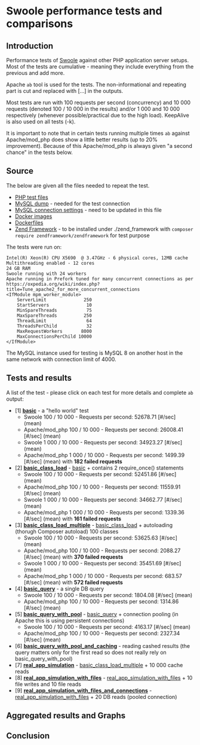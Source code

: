 # Swoole performance tests and comparisons

## Introduction

Performance tests of [Swoole](https://www.swoole.co.uk/) against other PHP application server setups. Most of the tests are cumulative - meaning they include everything from the previous and add more.

Apache `ab` tool is used for the tests. The non-informational and repeating part is cut and replaced with [...] in the outputs.

Most tests are run with 100 requests per second (concurrency) and 10 000 requests (denoted 100 / 10 000 in the results) and/or 1 000 and 10 000 respectively (whenever possible/practical due to the high load). KeepAlive is also used on all tests (-k).

It is important to note that in certain tests running multiple times `ab` against Apache/mod_php does show a little better results (up to 20% improvement). Because of this Apache/mod_php is always given "a second chance" in the tests below.

## Source

The below are given all the files needed to repeat the test.

- [PHP test files](https://github.com/kenashkov/swoole-performance-tests/)
- [MySQL dump](https://github.com/kenashkov/swoole-performance-tests/blob/master/test_db_dump.sql) - needed for the test connection
- [MySQL connection settings](https://github.com/kenashkov/swoole-performance-tests/blob/master/conn_settings.php) - need to be updated in this file
- [Docker images](https://cloud.docker.com/u/kenashkov/repository/docker/kenashkov/php-tests)
- [Dockerfiles](https://github.com/kenashkov/php-tests-dockerfiles)
- [Zend Framework](https://framework.zend.com/downloads) - to be installed under ./zend_framework with `composer require zendframework/zendframework` for test purpose

The tests were run on:
```
Intel(R) Xeon(R) CPU X5690  @ 3.47GHz - 6 physical cores, 12MB cache
Multithreading enabled - 12 cores
24 GB RAM
Swoole running with 24 workers
Apache running in Prefork tuned for many concurrent connections as per https://oxpedia.org/wiki/index.php?title=Tune_apache2_for_more_concurrent_connections
<IfModule mpm_worker_module>
    ServerLimit              250
    StartServers              10
    MinSpareThreads           75
    MaxSpareThreads          250 
    ThreadLimit               64
    ThreadsPerChild           32
    MaxRequestWorkers       8000
    MaxConnectionsPerChild 10000
</IfModule>
```

The MySQL instance used for testing is MySQL 8 on another host in the same network with connection limit of 4000.

## Tests and results

A list of the test - please click on each test for more details and complete `ab` output:
- [1] **[basic](./basic/)** - a "hello world" test
  - Swoole 100 / 10 000 - Requests per second: 52678.71 [#/sec] (mean)
  - Apache/mod_php 100 / 10 000 - Requests per second: 26008.41 [#/sec] (mean)
  - Swoole 1 000 / 10 000 - Requests per second: 34923.27 [#/sec] (mean)
  - Apache/mod_php 1 000 / 10 000 - Requests per second: 1499.39 [#/sec] (mean) with **182 failed requests**
- [2] **[basic_class_load](./basic_class_load/)** - [basic](./basic/) + contains 2 require_once() statements
  - Swoole 100 / 10 000 - Requests per second: 52451.86 [#/sec] (mean)
  - Apache/mod_php 100 / 10 000 - Requests per second: 11559.91 [#/sec] (mean)
  - Swoole 1 000 / 10 000 - Requests per second: 34662.77 [#/sec] (mean)
  - Apache/mod_php 1 000 / 10 000 - Requests per second: 1339.36 [#/sec] (mean) with **161 failed requests**
- [3] **[basic_class_load_multiple](./basic_class_load_multiple/)** - [basic_class_load](./basic_class_load/) + autoloading (thorugh Composer autoload) 100 classes 
  - Swoole 100 / 10 000 - Requests per second: 53625.63 [#/sec] (mean)
  - Apache/mod_php 100 / 10 000 - Requests per second: 2088.27 [#/sec] (mean) with **370 failed requests**
  - Swoole 1 000 / 10 000 - Requests per second: 35451.69 [#/sec] (mean)
  - Apache/mod_php 1 000 / 10 000 - Requests per second: 683.57 [#/sec] (mean) with **572 failed requests**
- [4] **[basic_query](./basic_query/)** - a single DB query
  - Swoole 100 / 10 000 - Requests per second: 1804.08 [#/sec] (mean)
  - Apache/mod_php 100 / 10 000 - Requests per second: 1314.86 [#/sec] (mean)
- [5] **[basic_query_with_pool](./basic_query_with_pool/)** - [basic_query](./basic_query/) + connection pooling (in Apache this is using persistent connections)
  - Swoole 100 / 10 000 - Requests per second: 4163.17 [#/sec] (mean)
  - Apache/mod_php 100 / 10 000 - Requests per second: 2327.34 [#/sec] (mean)
- [6] **[basic_query_with_pool_and_caching](./basic_query_with_pool_and_caching)** - reading cashed results (the query matters only for the first read so does not really rely on basic_query_with_pool)
- [7] **[real_app_simulation](./real_app_simulation/)** - [basic_class_load_multiple](./basic_class_load_multiple/) + 10 000 cache reads
- [8] **[real_app_simulation_with_files](./real_app_simulation_with_files/)** - [real_app_simulation_with_files](./real_app_simulation_with_files/) + 10 file writes and 10 file reads
- [9] **[real_app_simulation_with_files_and_connections](./real_app_simulation_with_files_and_connections/)** - [real_app_simulation_with_files](./real_app_simulation_with_files/) + 20 DB reads (pooled connection)


## Aggregated results and Graphs


## Conclusion